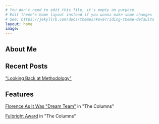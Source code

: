 ```yaml
---
# You don't need to edit this file, it's empty on purpose.
# Edit theme's home layout instead if you wanna make some changes
# See: https://jekyllrb.com/docs/themes/#overriding-theme-defaults
layout: home
image:
---
```

## About Me


## Recent Posts
["Looking Back at Methodology"]()

## Features
[Florence As It Was "Dream Team"](https://columns.wlu.edu/dream-team-recreates-15th-century-florence/) in "The Columns"

[Fulbright Award](https://columns.wlu.edu/wls-katherine-dau-awarded-fulbright/) in "The Columns"
